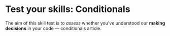# Test your skills: Conditionals

The aim of this skill test is to <em>assess</em> whether you've understood our **making decisions** in your code — conditionals article.